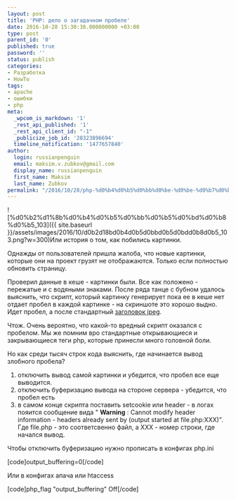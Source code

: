 ```yaml
---
layout: post
title: 'PHP: дело о загадачном пробеле'
date: 2016-10-28 15:30:38.000000000 +03:00
type: post
parent_id: '0'
published: true
password: ''
status: publish
categories:
- Разработка
- HowTo
tags:
- apache
- ошибки
- php
meta:
  _wpcom_is_markdown: '1'
  _rest_api_published: '1'
  _rest_api_client_id: "-1"
  _publicize_job_id: '28323896694'
  timeline_notification: '1477657840'
author:
  login: russianpenguin
  email: maksim.v.zubkov@gmail.com
  display_name: russianpenguin
  first_name: Maksim
  last_name: Zubkov
permalink: "/2016/10/28/php-%d0%b4%d0%b5%d0%bb%d0%be-%d0%be-%d0%b7%d0%b0%d0%b3%d0%b0%d0%b4%d0%b0%d1%87%d0%bd%d0%be%d0%bc-%d0%bf%d1%80%d0%be%d0%b1%d0%b5%d0%bb%d0%b5/"
---
```

![%d0%b2%d1%8b%d0%b4%d0%b5%d0%bb%d0%b5%d0%bd%d0%b8%d0%b5_103]({{ site.baseurl }}/assets/images/2016/10/d0b2d18bd0b4d0b5d0bbd0b5d0bdd0b8d0b5_103.png?w=300)Или история о том, как побились картинки.

Однажды от пользователей пришла жалоба, что новые картинки, которые они на проект грузят не отображаются. Только если полностью обновить страницу.

Проверил данные в кеше - картинки были. Все как положено - пережатые и с водяными знаками. После ряда танце с бубном удалось выяснить, что скрипт, который картинку генерирует пока ее в кеше нет отдает пробел в каждой картинке - на скриншоте это хорошо выдно. Идет пробел, а после стандартный [заголовок jpeg](https://en.wikipedia.org/wiki/JPEG_File_Interchange_Format#File_format_structure).

Чтож. Очень вероятно, что какой-то вредный скрипт оказался с пробелом. Мы же помним вро стандартные открывающиеся и закрывающиеся теги php, которые принесли много головной боли.

Но как среди тысяч строк кода выяснить, где начинается вывод злобного пробела?

1. отключить вывод самой картинки и убедится, что пробел все еще выводится.
2. отключить буферизацию вывода на стороне сервера - убедится, что пробел есть
3. в самом конце скрипта поставить setcookie или header - в логах пояится сообщение вида " **Warning** : Cannot modify header information - headers already sent by (output started at file.php:XXX)". Где file.php - это соответсвенно файл, а XXX - номер строки, где начался вывод.

Чтобы отключить буферизацию нужно прописать в конфигах php.ini

[code]output\_buffering=0[/code]

Или в конфигах апача или htaccess

[code]php\_flag "output\_buffering" Off[/code]

